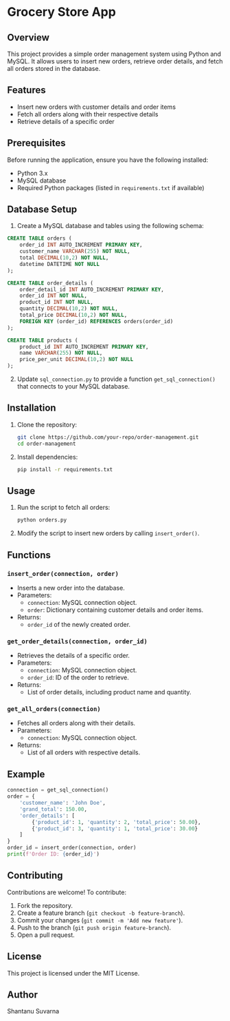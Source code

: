 # Grocery Store App


## Overview
This project provides a simple order management system using Python and MySQL. It allows users to insert new orders, retrieve order details, and fetch all orders stored in the database.

## Features
- Insert new orders with customer details and order items
- Fetch all orders along with their respective details
- Retrieve details of a specific order

## Prerequisites
Before running the application, ensure you have the following installed:
- Python 3.x
- MySQL database
- Required Python packages (listed in `requirements.txt` if available)

## Database Setup
1. Create a MySQL database and tables using the following schema:

```sql
CREATE TABLE orders (
    order_id INT AUTO_INCREMENT PRIMARY KEY,
    customer_name VARCHAR(255) NOT NULL,
    total DECIMAL(10,2) NOT NULL,
    datetime DATETIME NOT NULL
);

CREATE TABLE order_details (
    order_detail_id INT AUTO_INCREMENT PRIMARY KEY,
    order_id INT NOT NULL,
    product_id INT NOT NULL,
    quantity DECIMAL(10,2) NOT NULL,
    total_price DECIMAL(10,2) NOT NULL,
    FOREIGN KEY (order_id) REFERENCES orders(order_id)
);

CREATE TABLE products (
    product_id INT AUTO_INCREMENT PRIMARY KEY,
    name VARCHAR(255) NOT NULL,
    price_per_unit DECIMAL(10,2) NOT NULL
);
```

2. Update `sql_connection.py` to provide a function `get_sql_connection()` that connects to your MySQL database.

## Installation
1. Clone the repository:
   ```bash
   git clone https://github.com/your-repo/order-management.git
   cd order-management
   ```
2. Install dependencies:
   ```bash
   pip install -r requirements.txt
   ```

## Usage
1. Run the script to fetch all orders:
   ```bash
   python orders.py
   ```
2. Modify the script to insert new orders by calling `insert_order()`.

## Functions
### `insert_order(connection, order)`
- Inserts a new order into the database.
- Parameters:
  - `connection`: MySQL connection object.
  - `order`: Dictionary containing customer details and order items.
- Returns:
  - `order_id` of the newly created order.

### `get_order_details(connection, order_id)`
- Retrieves the details of a specific order.
- Parameters:
  - `connection`: MySQL connection object.
  - `order_id`: ID of the order to retrieve.
- Returns:
  - List of order details, including product name and quantity.

### `get_all_orders(connection)`
- Fetches all orders along with their details.
- Parameters:
  - `connection`: MySQL connection object.
- Returns:
  - List of all orders with respective details.

## Example
```python
connection = get_sql_connection()
order = {
    'customer_name': 'John Doe',
    'grand_total': 150.00,
    'order_details': [
        {'product_id': 1, 'quantity': 2, 'total_price': 50.00},
        {'product_id': 3, 'quantity': 1, 'total_price': 30.00}
    ]
}
order_id = insert_order(connection, order)
print(f'Order ID: {order_id}')
```

## Contributing
Contributions are welcome! To contribute:
1. Fork the repository.
2. Create a feature branch (`git checkout -b feature-branch`).
3. Commit your changes (`git commit -m 'Add new feature'`).
4. Push to the branch (`git push origin feature-branch`).
5. Open a pull request.

## License
This project is licensed under the MIT License.

## Author
Shantanu Suvarna

